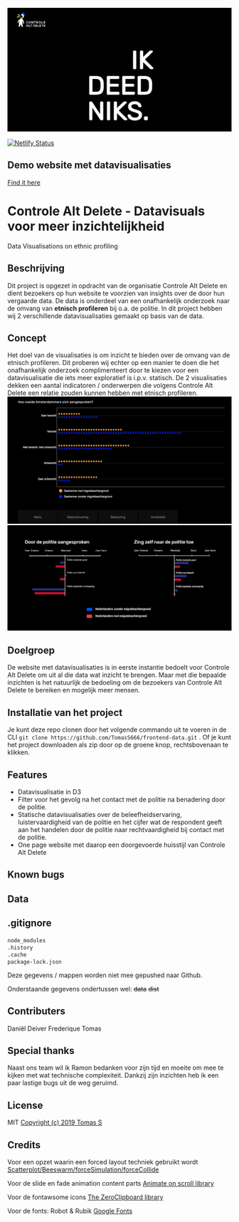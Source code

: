 ![website](https://raw.githubusercontent.com/TomasS666/controle-alt-delete/version-1.0-def/dist/images/website.png)

[![Netlify Status](https://api.netlify.com/api/v1/badges/ae62e8a3-589d-4c6a-8397-3a5bc4c3e027/deploy-status)](https://app.netlify.com/sites/epic-mayer-5c0b28/deploys)


## Demo website met datavisualisaties
[Find it here](https://epic-mayer-5c0b28.netlify.com/)

# Controle Alt Delete - Datavisuals voor meer inzichtelijkheid
Data Visualisations on ethnic profiling

## Beschrijving
Dit project is opgezet in opdracht van de organisatie Controle Alt Delete en dient bezoekers op hun website te voorzien van insights over de door hun vergaarde data. De data is onderdeel van een onafhankelijk onderzoek naar de omvang van **etnisch profileren** bij o.a. de politie. In dit project hebben wij 2 verschillende datavisualisaties gemaakt op basis van de data.

## Concept
Het doel van de visualisaties is om inzicht te bieden over de omvang van de etnisch profileren. Dit proberen wij echter op een manier te doen die het onafhankelijk onderzoek complimenteert door te kiezen voor een datavisualisatie die iets meer exploratief is i.p.v. statisch. De 2 visualisaties dekken een aantal indicatoren / onderwerpen die volgens Controle Alt Delete een relatie zouden kunnen hebben met etnisch profileren.
![website](https://raw.githubusercontent.com/TomasS666/controle-alt-delete/version-1.0-def/dist/images/data-viz1-rm.png)
![website](https://raw.githubusercontent.com/TomasS666/controle-alt-delete/version-1.0-def/dist/images/data-viz2-rm.png)

## Doelgroep
De website met datavisualisaties is in eerste instantie bedoelt voor Controle Alt Delete om uit al die data wat inzicht te brengen. Maar met die bepaalde inzichten is het natuurlijk de bedoeling om de bezoekers van Controle Alt Delete te bereiken en mogelijk meer mensen.

## Installatie van het project
Je kunt deze repo clonen door het volgende commando uit te voeren in de CLI ``` git clone https://github.com/TomasS666/frontend-data.git ``` .
Of je kunt het project downloaden als zip door op de groene knop, rechtsbovenaan te klikken.

## Features
- Datavisualisatie in D3
- Filter voor het gevolg na het contact met de politie na benadering door de politie.
- Statische datavisualisaties over de beleefheidservaring, luistervaardigheid van de politie en het cijfer wat de respondent geeft aan het handelen door de politie naar rechtvaardigheid bij contact met de politie.
- One page website met daarop een doorgevoerde huisstijl van Controle Alt Delete

## Known bugs




## Data

## .gitignore
```
node_modules
.history
.cache
package-lock.json
```
Deze gegevens / mappen worden niet mee gepushed naar Github.

Onderstaande gegevens ondertussen wel:
~~data~~
~~dist~~

## Contributers
Daniël
Deiver
Frederique
Tomas

## Special thanks
Naast ons team wil ik Ramon bedanken voor zijn tijd en moeite om mee te kijken met wat technische complexiteit. Dankzij zijn inzichten heb ik een paar lastige bugs uit de weg geruimd.

## License
MIT
[Copyright (c) 2019 Tomas S]()

## Credits
Voor een opzet waarin een forced layout techniek gebruikt wordt
[Scatterplot/Beeswarm/forceSimulation/forceCollide](https://bl.ocks.org/chloerulesok/e45c8bb1241c4f6051ef30623e6fe552)

Voor de slide en fade animation content parts
[Animate on scroll library](https://michalsnik.github.io/aos/)

Voor de fontawsome icons 
[The ZeroClipboard library](https://github.com/zeroclipboard/zeroclipboard)

Voor de fonts: Robot & Rubik
[Google Fonts](https://fonts.google.com/)

